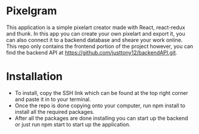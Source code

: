 # Pixelgram

This application is a simple pixelart creator made with React, react-redux and thunk. In this app you can create your own pixelart and export it, you can also connect it to a backend database and sheare your work online. This repo only contains the frontend portion of the project however, you can find the backend API at https://github.com/justtony12/backendAPI.git.

# Installation

* To install, copy the SSH link which can be found at the top right corner and paste it in to your terminal.
* Once the repo is done copying onto your computer, run npm install to install all the required packages.
* After all the packages are done installing you can start up the backend or just run npm start to start up the application.